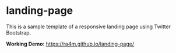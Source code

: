 # landing-page

This is a sample template of a responsive landing page using Twitter Bootstrap.

**Working Demo:** https://ra4m.github.io/landing-page/
